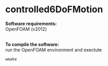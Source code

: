 # controlled6DoFMotion

**Software requirements:**<br />
OpenFOAM (v2012)
<br />
<br />

**To compile the software:**<br />
run the OpenFOAM environment and exectute
```bash
wmake
```
